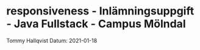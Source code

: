 # responsiveness - Inlämningsuppgift - Java Fullstack - Campus Mölndal
Tommy Hallqvist
Datum: 2021-01-18
